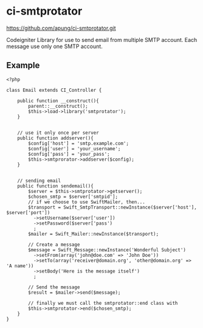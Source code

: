 ci-smtprotator
==============
https://github.com/apung/ci-smtprotator.git

Codeigniter Library for use to send email from multiple SMTP account. Each message use only one SMTP account.

## Example ##

    <?php

    class Email extends CI_Controller {

        public function __construct(){
            parent::__construct();
            $this->load->library('smtprotator');
        }


        // use it only once per server
        public function addserver(){
            $config['host'] = 'smtp.example.com';
            $config['user'] = 'your_username';
            $config['pass'] = 'your_pass';
            $this->smtprorator->addserver($config);
        }


        // sending email
        public function sendemail(){
            $server = $this->smtprotator->getserver();
            $chosen_smtp = $server['smtpid'];
            // if we choose to use SwiftMailer, then...
            $transport = Swift_SmtpTransport::newInstance($server['host'], $server['port'])
              ->setUsername($server['user'])
              ->setPassword($server['pass')
              ;
            $mailer = Swift_Mailer::newInstance($transport);

            // Create a message
            $message = Swift_Message::newInstance('Wonderful Subject')
              ->setFrom(array('john@doe.com' => 'John Doe'))
              ->setTo(array('receiver@domain.org', 'other@domain.org' => 'A name'))
              ->setBody('Here is the message itself')
              ;

            // Send the message
            $result = $mailer->send($message);

            // finally we must call the smtprotator::end class with
            $this->smtprotator->end($chosen_smtp);
        }
    }

